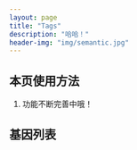 ```yaml
---
layout: page
title: "Tags"
description: "哈哈！"  
header-img: "img/semantic.jpg"  
---
```


## 本页使用方法

1. 功能不断完善中哦！

## 基因列表

